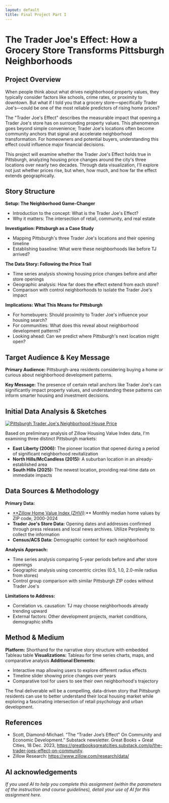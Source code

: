 ```yaml
---
layout: default
title: Final Project Part I
---
```


# The Trader Joe's Effect: How a Grocery Store Transforms Pittsburgh Neighborhoods

## Project Overview

When people think about what drives neighborhood property values, they typically consider factors like schools, crime rates, or proximity to downtown. But what if I told you that a grocery store—specifically Trader Joe's—could be one of the most reliable predictors of rising home prices?

The "Trader Joe's Effect" describes the measurable impact that opening a Trader Joe's store has on surrounding property values. This phenomenon goes beyond simple convenience; Trader Joe's locations often become community anchors that signal and accelerate neighborhood transformation. For homeowners and potential buyers, understanding this effect could influence major financial decisions.

This project will examine whether the Trader Joe's Effect holds true in Pittsburgh, analyzing housing price changes around the city's three locations over nearly two decades. Through data visualization, I'll explore not just whether prices rise, but when, how much, and how far the effect extends geographically.

## Story Structure

**Setup: The Neighborhood Game-Changer**

- Introduction to the concept: What is the Trader Joe's Effect?
- Why it matters: The intersection of retail, community, and real estate

**Investigation: Pittsburgh as a Case Study**

- Mapping Pittsburgh's three Trader Joe's locations and their opening timeline
- Establishing baseline: What were these neighborhoods like before TJ arrived?

**The Data Story: Following the Price Trail**

- Time series analysis showing housing price changes before and after store openings
- Geographic analysis: How far does the effect extend from each store?
- Comparison with control neighborhoods to isolate the Trader Joe's impact

**Implications: What This Means for Pittsburgh**

- For homebuyers: Should proximity to Trader Joe's influence your housing search?
- For communities: What does this reveal about neighborhood development patterns?
- Looking ahead: Can we predict where Pittsburgh's next location might open?

## Target Audience & Key Message

**Primary Audience:** Pittsburgh-area residents considering buying a home or curious about neighborhood development patterns.

**Key Message:** The presence of certain retail anchors like Trader Joe's can significantly impact property values, and understanding these patterns can inform smarter housing and investment decisions.

## Initial Data Analysis & Sketches

<div class='tableauPlaceholder' id='viz1758558046277' style='position: relative'>
<noscript>
<a href='#'>
<img alt='Pittsburgh Trader Joe&#39;s Neighborhood House Price ' src='https://public.tableau.com/static/images/tr/traderjoes/Sheet1/1_rss.png' style='border: none' />
</a>
</noscript>
<object class='tableauViz' style='display:none;'>
<param name='host_url' value='https%3A%2F%2Fpublic.tableau.com%2F' />
<param name='embed_code_version' value='3' />
<param name='site_root' value='' />
<param name='name' value='traderjoes/Sheet1' />
<param name='tabs' value='no' />
<param name='toolbar' value='yes' />
<param name='static_image' value='https://public.tableau.com/static/images/tr/traderjoes/Sheet1/1.png' />
<param name='animate_transition' value='yes' />
<param name='display_static_image' value='yes' />
<param name='display_spinner' value='yes' />
<param name='display_overlay' value='yes' />
<param name='display_count' value='yes' />
<param name='language' value='en-US' />
<param name='filter' value='publish=yes' />
</object>
</div>
<script type='text/javascript'>
var divElement = document.getElementById('viz1758558046277');
var vizElement = divElement.getElementsByTagName('object')[0];
vizElement.style.width='100%';
vizElement.style.height=(divElement.offsetWidth*0.75)+'px';
var scriptElement = document.createElement('script');
scriptElement.src = 'https://public.tableau.com/javascripts/api/viz_v1.js';
vizElement.parentNode.insertBefore(scriptElement, vizElement);
</script>

Based on preliminary analysis of Zillow Housing Value Index data, I'm examining three distinct Pittsburgh markets:

- **East Liberty (2006):** The pioneer location that opened during a period of significant neighborhood revitalization
- **North Hills/McCandless (2015):** A suburban location in an already-established area
- **South Hills (2025):** The newest location, providing real-time data on immediate impacts

## Data Sources & Methodology

**Primary Data:**

- [**Zillow Home Value Index (ZHVI)](https://www.zillow.com/research/data/):** Monthly median home values by ZIP code, 2000-2024
- **Trader Joe's Store Data:** Opening dates and addresses confirmed through press releases and local news archives. Utilize Perplexity to collect the information
- **Census/ACS Data:** Demographic context for each neighborhood

**Analysis Approach:**

- Time series analysis comparing 5-year periods before and after store openings
- Geographic analysis using concentric circles (0.5, 1.0, 2.0-mile radius from stores)
- Control group comparison with similar Pittsburgh ZIP codes without Trader Joe's

**Limitations to Address:**

- Correlation vs. causation: TJ may choose neighborhoods already trending upward
- External factors: Other development projects, market conditions, demographic shifts

## Method & Medium

**Platform:** Shorthand for the narrative story structure with embedded Tableau table
**Visualizations:** Tableau for time series charts, maps, and comparative analysis
**Additional Elements:**

- Interactive map allowing users to explore different radius effects
- Timeline slider showing price changes over years
- Comparative tool for users to see their own neighborhood's trajectory

The final deliverable will be a compelling, data-driven story that Pittsburgh residents can use to better understand their local housing market while exploring a fascinating intersection of retail psychology and urban development.

## References
- Scott, Diamond-Michael. “The “Trader Joe’s Effect" On Community and Economic Development.” Substack newsletter. Great Books + Great Cities, 18 Dec. 2023, https://greatbooksgreatcities.substack.com/p/the-trader-joes-effect-on-community.
- Zillow Research: https://www.zillow.com/research/data/ 

## AI acknowledgements
_If you used AI to help you complete this assignment (within the parameters of the instruction and course guidelines), detail your use of AI for this assignment here._
